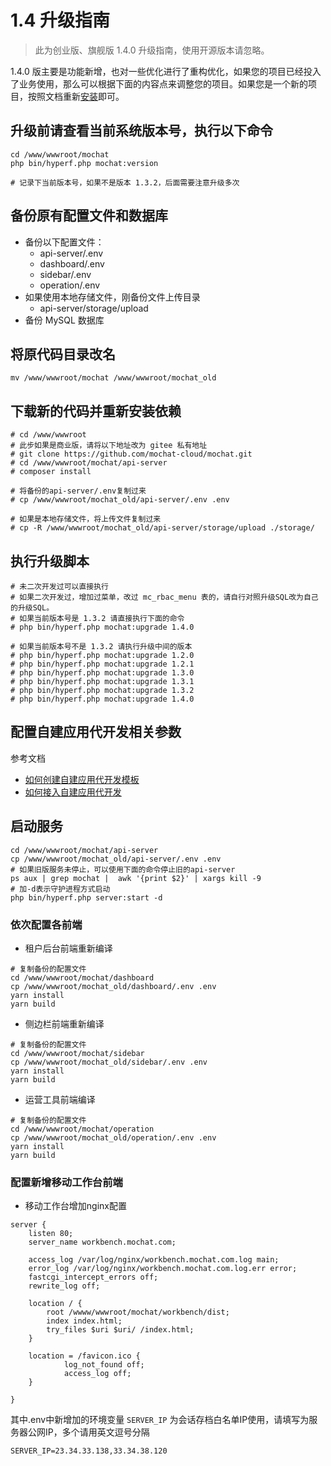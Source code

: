 # 1.4 升级指南

> 此为创业版、旗舰版 1.4.0 升级指南，使用开源版本请忽略。

1.4.0 版主要是功能新增，也对一些优化进行了重构优化，如果您的项目已经投入了业务使用，那么可以根据下面的内容点来调整您的项目。如果您是一个新的项目，按照文档重新[安装](https://mochat.wiki/quick-start/install-bt.html)即可。

## 升级前请查看当前系统版本号，执行以下命令
```shell script
cd /www/wwwroot/mochat
php bin/hyperf.php mochat:version

# 记录下当前版本号，如果不是版本 1.3.2，后面需要注意升级多次
```

## 备份原有配置文件和数据库

* 备份以下配置文件：
    * api-server/.env
    * dashboard/.env
    * sidebar/.env
    * operation/.env
* 如果使用本地存储文件，刚备份文件上传目录
    * api-server/storage/upload
* 备份 MySQL 数据库

## 将原代码目录改名
```shell script
mv /www/wwwroot/mochat /www/wwwroot/mochat_old
```

## 下载新的代码并重新安装依赖
```shell script
# cd /www/wwwroot
# 此步如果是商业版，请将以下地址改为 gitee 私有地址
# git clone https://github.com/mochat-cloud/mochat.git
# cd /www/wwwroot/mochat/api-server
# composer install

# 将备份的api-server/.env复制过来
# cp /www/wwwroot/mochat_old/api-server/.env .env

# 如果是本地存储文件，将上传文件复制过来
# cp -R /www/wwwroot/mochat_old/api-server/storage/upload ./storage/
```

## 执行升级脚本
```shell script
# 未二次开发过可以直接执行
# 如果二次开发过，增加过菜单，改过 mc_rbac_menu 表的，请自行对照升级SQL改为自己的升级SQL。
# 如果当前版本号是 1.3.2 请直接执行下面的命令
# php bin/hyperf.php mochat:upgrade 1.4.0

# 如果当前版本号不是 1.3.2 请执行升级中间的版本
# php bin/hyperf.php mochat:upgrade 1.2.0
# php bin/hyperf.php mochat:upgrade 1.2.1
# php bin/hyperf.php mochat:upgrade 1.3.0
# php bin/hyperf.php mochat:upgrade 1.3.1
# php bin/hyperf.php mochat:upgrade 1.3.2
# php bin/hyperf.php mochat:upgrade 1.4.0

```

## 配置自建应用代开发相关参数

参考文档 
* [如何创建自建应用代开发模板](https://www.yuque.com/docs/share/a7e1ee84-e10d-480d-8b06-5b2e36ebe478?)
* [如何接入自建应用代开发](https://www.yuque.com/docs/share/3d2b1736-b0f5-4668-9d41-133e0bb8d2e3)

## 启动服务
```shell script
cd /www/wwwroot/mochat/api-server
cp /www/wwwroot/mochat_old/api-server/.env .env
# 如果旧版服务未停止，可以使用下面的命令停止旧的api-server
ps aux | grep mochat |  awk '{print $2}' | xargs kill -9
# 加-d表示守护进程方式启动
php bin/hyperf.php server:start -d
```

### 依次配置各前端
* 租户后台前端重新编译
```shell script
# 复制备份的配置文件
cd /www/wwwroot/mochat/dashboard
cp /www/wwwroot/mochat_old/dashboard/.env .env
yarn install
yarn build
```

* 侧边栏前端重新编译
```shell script
# 复制备份的配置文件
cd /www/wwwroot/mochat/sidebar
cp /www/wwwroot/mochat_old/sidebar/.env .env
yarn install
yarn build
```

* 运营工具前端编译
```shell script
# 复制备份的配置文件
cd /www/wwwroot/mochat/operation
cp /www/wwwroot/mochat_old/operation/.env .env
yarn install
yarn build
```

### 配置新增移动工作台前端

* 移动工作台增加nginx配置
```nginx
server {
    listen 80;
    server_name workbench.mochat.com;

    access_log /var/log/nginx/workbench.mochat.com.log main;
    error_log /var/log/nginx/workbench.mochat.com.log.err error;
    fastcgi_intercept_errors off;
    rewrite_log off;

    location / {
        root /wwww/wwwroot/mochat/workbench/dist;
        index index.html;
        try_files $uri $uri/ /index.html;
    }

    location = /favicon.ico {
            log_not_found off;
            access_log off;
    }
    
}
```

其中.env中新增加的环境变量 `SERVER_IP` 为会话存档白名单IP使用，请填写为服务器公网IP，多个请用英文逗号分隔
```shell script
SERVER_IP=23.34.33.138,33.34.38.120
```